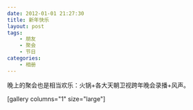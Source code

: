 ```yaml
---
date: 2012-01-01 21:27:30
title: 新年快乐
layout: post
tags:
    - 朋友
    - 聚会
    - 节日
categories:
    - 相册
---
```

晚上的聚会也是相当欢乐：火锅+各大天朝卫视跨年晚会录播+风声。

[gallery columns="1" size="large"]
